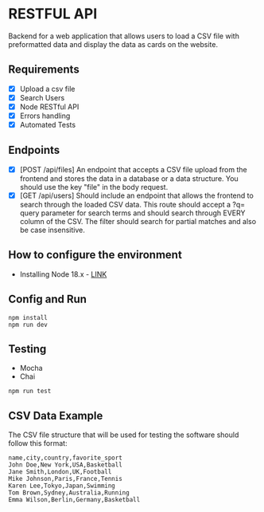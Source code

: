 # RESTFUL API

Backend for a web application that allows users to load a CSV file with preformatted data and display the data as cards on the website.

## Requirements

- [X] Upload a csv file
- [X] Search Users
- [X] Node RESTful API
- [X] Errors handling
- [X] Automated Tests 

## Endpoints
- [X] [POST /api/files] An endpoint that accepts a CSV file upload from the frontend and stores the data in a database or a data structure. You should use the key "file" in the body request.
- [X] [GET /api/users] Should include an endpoint that allows the frontend to search through the loaded CSV data. This route should accept a ?q= query parameter for search terms and should search through EVERY column of the CSV. The filter should search for partial matches and also be case insensitive.

## How to configure the environment
- Installing Node 18.x - [LINK](https://nodejs.org/en/download)

## Config and Run 

```properties
npm install
npm run dev
```  

## Testing
- Mocha
- Chai

```properties
npm run test
```  

## CSV Data Example

The CSV file structure that will be used for testing the software should follow this format:

```csv
name,city,country,favorite_sport
John Doe,New York,USA,Basketball
Jane Smith,London,UK,Football
Mike Johnson,Paris,France,Tennis
Karen Lee,Tokyo,Japan,Swimming
Tom Brown,Sydney,Australia,Running
Emma Wilson,Berlin,Germany,Basketball
```  

